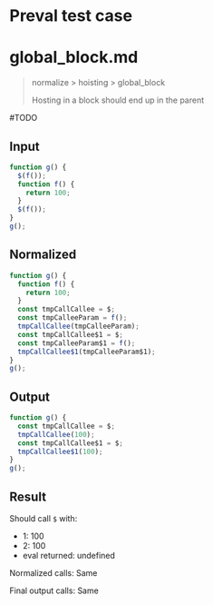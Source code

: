 # Preval test case

# global_block.md

> normalize > hoisting > global_block
>
> Hosting in a block should end up in the parent

#TODO

## Input

`````js filename=intro
function g() {
  $(f());
  function f() {
    return 100;
  }
  $(f());
}
g();
`````

## Normalized

`````js filename=intro
function g() {
  function f() {
    return 100;
  }
  const tmpCallCallee = $;
  const tmpCalleeParam = f();
  tmpCallCallee(tmpCalleeParam);
  const tmpCallCallee$1 = $;
  const tmpCalleeParam$1 = f();
  tmpCallCallee$1(tmpCalleeParam$1);
}
g();
`````

## Output

`````js filename=intro
function g() {
  const tmpCallCallee = $;
  tmpCallCallee(100);
  const tmpCallCallee$1 = $;
  tmpCallCallee$1(100);
}
g();
`````

## Result

Should call `$` with:
 - 1: 100
 - 2: 100
 - eval returned: undefined

Normalized calls: Same

Final output calls: Same

